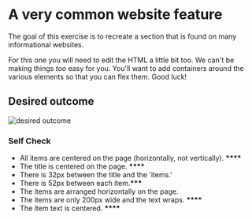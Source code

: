 # A very common website feature

The goal of this exercise is to recreate a section that is found on many informational websites.

For this one you will need to edit the HTML a little bit too. We can't be making things _too_ easy for you. You'll want to add containers around the various elements so that you can flex them. Good luck!

## Desired outcome

![desired outcome](./desired-outcome.png)

### Self Check

- All items are centered on the page (horizontally, not vertically). ********\*\*\*\*********
- The title is centered on the page. ********\*\*\*\*********
- There is 32px between the title and the 'items.'
- There is 52px between each item.**\*\*\***
- The items are arranged horizontally on the page.
- The items are only 200px wide and the text wraps. ******\*\*\*\*******
- The item text is centered. ****\*\*\*\*****
